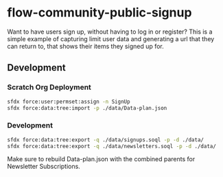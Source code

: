# flow-community-public-signup

Want to have users sign up, without having to log in or register? This is a simple example of capturing limit user data and generating a url that they can return to, that shows their items they signed up for.

## Development

### Scratch Org Deployment

```sh
sfdx force:user:permset:assign -n SignUp
sfdx force:data:tree:import -p ./data/Data-plan.json
```

### Development

```sh
sfdx force:data:tree:export -q ./data/signups.soql -p -d ./data/
sfdx force:data:tree:export -q ./data/newsletters.soql -p -d ./data/
```

Make sure to rebuild Data-plan.json with the combined parents for Newsletter Subscriptions.